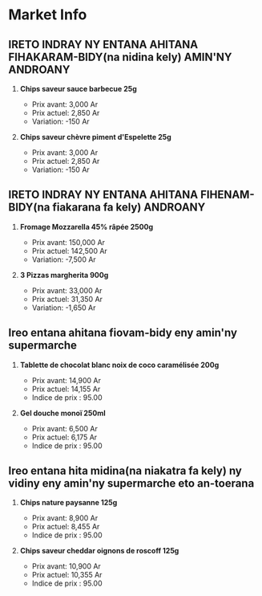 # Market Info

## IRETO INDRAY NY ENTANA AHITANA FIHAKARAM-BIDY(na nidina kely) AMIN'NY ANDROANY

1. **Chips saveur sauce barbecue 25g**
   - Prix avant: 3,000 Ar
   - Prix actuel: 2,850 Ar
   - Variation: -150 Ar

2. **Chips saveur chèvre piment d'Espelette 25g**
   - Prix avant: 3,000 Ar
   - Prix actuel: 2,850 Ar
   - Variation: -150 Ar

## IRETO INDRAY NY ENTANA AHITANA FIHENAM-BIDY(na fiakarana fa kely) ANDROANY

1. **Fromage Mozzarella 45% râpée 2500g**
   - Prix avant: 150,000 Ar
   - Prix actuel: 142,500 Ar
   - Variation: -7,500 Ar

2. **3 Pizzas margherita 900g**
   - Prix avant: 33,000 Ar
   - Prix actuel: 31,350 Ar
   - Variation: -1,650 Ar

## Ireo entana ahitana fiovam-bidy eny amin'ny supermarche

1. **Tablette de chocolat blanc noix de coco caramélisée 200g**
   - Prix avant: 14,900 Ar
   - Prix actuel: 14,155 Ar
   - Indice de prix : 95.00

2. **Gel douche monoï 250ml**
   - Prix avant: 6,500 Ar
   - Prix actuel: 6,175 Ar
   - Indice de prix : 95.00

## Ireo entana hita midina(na niakatra fa kely) ny vidiny eny amin'ny supermarche eto an-toerana

1. **Chips nature paysanne 125g**
   - Prix avant: 8,900 Ar
   - Prix actuel: 8,455 Ar
   - Indice de prix : 95.00

2. **Chips saveur cheddar oignons de roscoff 125g**
   - Prix avant: 10,900 Ar
   - Prix actuel: 10,355 Ar
   - Indice de prix : 95.00

